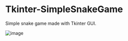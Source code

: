 # Tkinter-SimpleSnakeGame
Simple snake game made with Tkinter GUI.

![image](https://github.com/Bijan-K/Tkinter-SimpleSnakeGame/assets/80640045/735b3f37-0570-4f63-91fc-70f30c5d553b)

